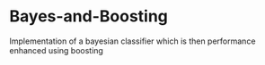 # Bayes-and-Boosting

Implementation of a bayesian classifier which is then performance enhanced using boosting
